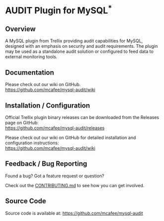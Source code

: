 # AUDIT Plugin for MySQL<sup>*</sup>


## Overview
A MySQL plugin from Trellix providing audit capabilities for MySQL, 
designed with an emphasis on security and audit requirements. The plugin may be used 
as a standalone audit solution or configured to feed data to external monitoring tools.


## Documentation
Please check out our wiki on GitHub. <br/>
https://github.com/mcafee/mysql-audit/wiki 


## Installation / Configuration
Official Trellix plugin binary releases can be downloaded from the Releases page on GitHub: <br/>
https://github.com/mcafee/mysql-audit/releases

Please check out our wiki on GitHub for detailed installation and configuration instructions: <br/>
https://github.com/mcafee/mysql-audit/wiki 


## Feedback / Bug Reporting
Found a bug? Got a feature request or question?

Check out the [CONTRIBUTING.md](https://github.com/mcafee/mysql-audit/blob/master/CONTRIBUTING.md) to see how you can get involved.


## Source Code
Source code is available at: https://github.com/mcafee/mysql-audit

